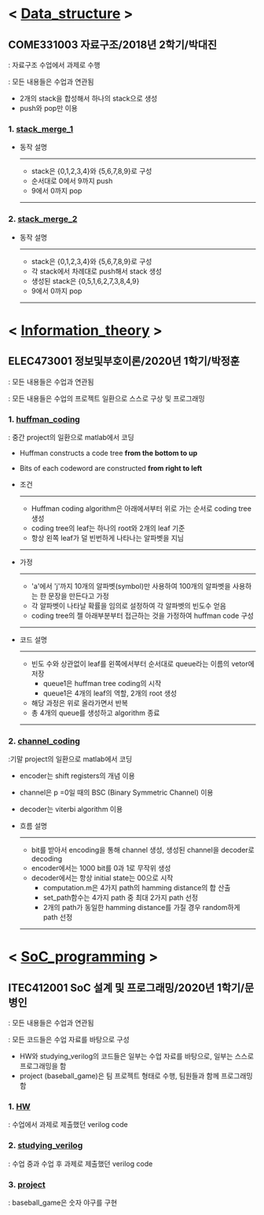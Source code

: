 # < [Data_structure](https://github.com/gieflij/sw_github/tree/master/Data_structure) >

## COME331003 자료구조/2018년 2학기/박대진

: 자료구조 수업에서 과제로 수행

: 모든 내용들은 수업과 연관됨

- 2개의 stack을 합성해서 하나의 stack으로 생성
- push와 pop만 이용

### 1. [stack_merge_1](https://github.com/gieflij/sw_github/tree/master/Data_structure/stack_merge_1)

- 동작 설명

  ------------------------------------------------
    - stack은 {0,1,2,3,4}와 {5,6,7,8,9}로 구성
    - 순서대로 0에서 9까지 push
    - 9에서 0까지 pop
    
   ------------------------------------------------
    
### 2. [stack_merge_2](https://github.com/gieflij/sw_github/tree/master/Data_structure/stack_merge_2)

- 동작 설명

  ---------------------------------------------------
    - stack은 {0,1,2,3,4}와 {5,6,7,8,9}로 구성
    - 각 stack에서 차례대로 push해서 stack 생성
    - 생성된 stack은 {0,5,1,6,2,7,3,8,4,9}
    - 9에서 0까지 pop
    
  -----------------------------------------------------




# < [Information_theory](https://github.com/gieflij/sw_github/tree/master/Information_theory) >

## ELEC473001 정보및부호이론/2020년 1학기/박정훈

: 모든 내용들은 수업과 연관됨

: 모든 내용들은 수업의 프로젝트 일환으로 스스로 구상 및 프로그래밍


### 1. [huffman_coding](https://github.com/gieflij/sw_github/tree/master/Information_theory/huffman_coding)

: 중간 project의 일환으로 matlab에서 코딩

  - Huffman constructs a code tree **from the bottom to up**
  - Bits of each codeword are constructed **from right to left**
  
  
  - 조건
  
    ----------------------------------------------
      - Huffman coding algorithm은 아래에서부터 위로 가는 순서로 coding tree 생성
      - coding tree의 leaf는 하나의 root와 2개의 leaf 기준
      - 항상 왼쪽 leaf가 덜 빈번하게 나타나는 알파벳을 지님
    
    ----------------------------------------------
    
  - 가정
  
    ----------------------------------------------
      - 'a'에서 'j'까지 10개의 알파벳(symbol)만 사용하여 100개의 알파벳을 사용하는 한 문장을 만든다고 가정
      - 각 알파벳이 나타날 확률을 임의로 설정하여 각 알파벳의 빈도수 얻음
      - coding tree의 젤 아래부분부터 접근하는 것을 가정하여 huffman code 구성
    
    ----------------------------------------------
    
  - 코드 설명
  
    ----------------------------------------------
      - 빈도 수와 상관없이 leaf를 왼쪽에서부터 순서대로 queue라는 이름의 vetor에 저장
        - queue1은 huffman tree coding의 시작
        - queue1은 4개의 leaf의 역할, 2개의 root 생성
      - 해당 과정은 위로 올라가면서 반복
      - 총 4개의 queue를 생성하고 algorithm 종료
    
    ----------------------------------------------

### 2. [channel_coding](https://github.com/gieflij/sw_github/tree/master/Information_theory/channel_coding)

:기말 project의 일환으로 matlab에서 코딩

  - encoder는 shift registers의 개념 이용
  - channel은 p =0일 때의 BSC (Binary Symmetric Channel) 이용
  - decoder는 viterbi algorithm 이용
  - 흐름 설명
  
    -------------------------------------------------
      - bit를 받아서 encoding을 통해 channel 생성, 생성된 channel을 decoder로 decoding
      - encoder에서는 1000 bit를 0과 1로 무작위 생성
      - decoder에서는 항상 initial state는 00으로 시작
        - computation.m은 4가지 path의 hamming distance의 합 산출
        - set_path함수는 4가지 path 중 최대 2가지 path 선정
        - 2개의 path가 동일한 hamming distance를 가질 경우 random하게 path 선정
      
    ---------------------------------------------------






# < [SoC_programming](https://github.com/gieflij/sw_github/tree/master/SoC_programming) >

## ITEC412001 SoC 설계 및 프로그래밍/2020년 1학기/문병인

: 모든 내용들은 수업과 연관됨

: 모든 코드들은 수업 자료를 바탕으로 구성

- HW와 studying_verilog의 코드들은 일부는 수업 자료를 바탕으로, 일부는 스스로 프로그래밍을 함
- project (baseball_game)은 팀 프로젝트 형태로 수행, 팀원들과 함께 프로그래밍함

### 1. [HW](https://github.com/gieflij/sw_github/tree/master/SoC_programming/HW)
: 수업에서 과제로 제출했던 verilog code

### 2. [studying_verilog](https://github.com/gieflij/sw_github/tree/master/SoC_programming/studying_verilog)
: 수업 중과 수업 후 과제로 제출했던 verilog code

### 3. [project](https://github.com/gieflij/sw_github/tree/master/SoC_programming/project)
: baseball_game은 숫자 야구를 구현

